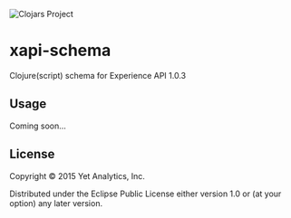 ![Clojars Project](http://clojars.org/com.yetanalytics/xapi-schema/latest-version.svg)

# xapi-schema

Clojure(script) schema for Experience API 1.0.3

## Usage

Coming soon...

## License

Copyright © 2015 Yet Analytics, Inc.

Distributed under the Eclipse Public License either version 1.0 or (at
your option) any later version.

